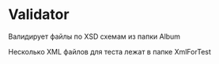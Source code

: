 # Validator
Валидирует файлы по XSD схемам из папки Album

Несколько XML файлов для теста лежат в папке XmlForTest
